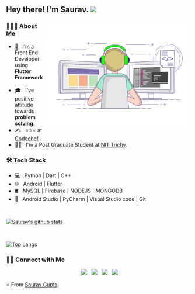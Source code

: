 <h2> Hey there! I'm Saurav. <img src="https://github.com/souvikguria98/souvikguria98/blob/master/Hi.gif" width="25"></h2>
<img align="right" alt="GIF" src="https://raw.githubusercontent.com/devSouvik/devSouvik/master/gif3.gif" width="400"/>

<h3> 👨🏻‍💻 About Me </h3>

- 🔭 &nbsp; I’m a Front End Developer using <strong>Flutter Framework</strong>.
- 🎓 &nbsp; I've positive attitude towards <strong>problem solving</strong>.
- ✍️ &nbsp; ⭐⭐⭐ at [Codechef](https://www.codechef.com/users/sauravgpt)..
- 👨‍🎓 &nbsp; I'm a Post Graduate Student at [NIT Trichy](https://www.nitt.edu/).

<h3>🛠 Tech Stack</h3>

- 💻 &nbsp; Python | Dart | C++
- 🌐 &nbsp; Android | Flutter
- 🛢 &nbsp; MySQL | Firebase | NODEJS | MONGODB
- 🔧 &nbsp; Android Studio | PyCharm | Visual Studio code | Git

<br>

[![Saurav's github stats](https://github-readme-stats.vercel.app/api?username=sauravgpt&card_width=500)](https://github.com/sauravgpt/github-readme-stats)

</br>

[![Top Langs](https://github-readme-stats.vercel.app/api/top-langs/?username=sauravgpt&layout=default&card_width=500)](https://github.com/sauravgpt/github-readme-stats)

<h3> 🤝🏻 Connect with Me </h3>

<p align="center">
&nbsp; <a href="https://twitter.com/sauravgpt" target="_blank" rel="noopener noreferrer"><img src="https://img.icons8.com/plasticine/100/000000/twitter.png" width="50" /></a>  
&nbsp; <a href="https://www.instagram.com/sauravgpt/" target="_blank" rel="noopener noreferrer"><img src="https://img.icons8.com/plasticine/100/000000/instagram-new.png" width="50" /></a>  
&nbsp; <a href="https://www.linkedin.com/in/sauravgpt/" target="_blank" rel="noopener noreferrer"><img src="https://img.icons8.com/plasticine/100/000000/linkedin.png" width="50" /></a>
&nbsp; <a href="mailto:sauravgpt34@gmail.com" target="_blank" rel="noopener noreferrer"><img src="https://img.icons8.com/plasticine/100/000000/gmail.png"  width="50" /></a>
</p>

⭐️ From [Saurav Gupta](https://saurav-portfolio.web.app/)

